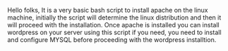 Hello folks,
It is a very basic bash script to install apache on the linux machine, initially the script will determine the linux distribution and then it will proceed with the installation.
Once apache is installed you can install wordpress on your server using this script if you need, you need to install and configure MYSQL before proceeding with the wordpress installtion.
